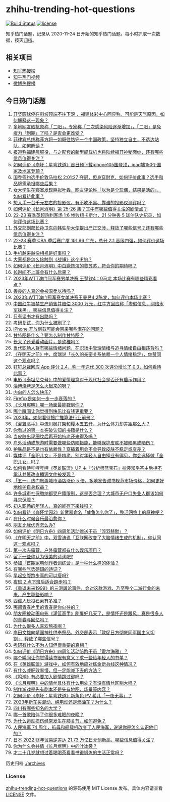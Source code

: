 # zhihu-trending-hot-questions

[![Build Status](https://github.com/justjavac/zhihu-trending-hot-questions/workflows/ci/badge.svg?branch=master)](https://github.com/justjavac/zhihu-trending-hot-questions/actions)
[![license](https://img.shields.io/github/license/justjavac/zhihu-trending-hot-questions)](https://github.com/justjavac/zhihu-trending-hot-questions/blob/master/LICENSE)

知乎热门话题，记录从 2020-11-24
日开始的知乎热门话题。每小时抓取一次数据，按天[归档](./archives)。

## 相关项目

- [知乎热搜榜](https://github.com/justjavac/zhihu-trending-top-search)
- [知乎热门视频](https://github.com/justjavac/zhihu-trending-hot-video)
- [微博热搜榜](https://github.com/justjavac/weibo-trending-hot-search)

## 今日热门话题

<!-- BEGIN -->
<!-- 最后更新时间 Mon Apr 24 2023 03:12:21 GMT+0800 (China Standard Time) -->

1. [开奖圆球停在斜坡顶端不往下滚 ，福建体彩中心回应称，可能是天气原因，如何解释这一现象？](https://www.zhihu.com/question/597262120)
1. [多地网友晒抗原称「二阳」，专家称「二次感染风险逐渐增加」，「二阳」是免疫力「到期」了吗？是否会更难受？](https://www.zhihu.com/question/597281294)
1. [菲律宾总统称菲方将一如既往恪守一个中国政策，坚持独立自主，不选边站队，如何解读？](https://www.zhihu.com/question/597284740)
1. [报道称福建舰服役，与之配套的新型舰载机也将陆续揭开神秘面纱，还有哪些信息值得关注？](https://www.zhihu.com/question/597277195)
1. [如何评价《崩坏：星穹铁道》首日预下载iphone105国登顶，ipad端150个国家及地区登顶？](https://www.zhihu.com/question/597337022)
1. [国乔签约选手伦敦马拉松 2:01:27 夺冠，但身穿耐克，如何评价此事？选手和品牌需承担哪些后果？](https://www.zhihu.com/question/597333403)
1. [女大学生在寝室发现巨拟叶螽，网友评论称「以为是个玩偶，结果是活的」，如何看待此事？](https://www.zhihu.com/question/597233878)
1. [想入手一台千元左右的投影仪，有不吹不黑、靠谱的投影仪测评吗？](https://www.zhihu.com/question/547505434)
1. [如何评价《长月烬明》第 25-26 集？其中有哪些值得关注的剧情点？](https://www.zhihu.com/question/597298585)
1. [22-23 赛季英超热刺客场 1:6 惨败纽卡斯尔，21 分钟丢 5 球创队史纪录，如何评价这场比赛？](https://www.zhihu.com/question/597346670)
1. [外交部副部长孙卫东向韩驻华大使提出严正交涉，释放了哪些信号？还有哪些信息值得关注？](https://www.zhihu.com/question/597269554)
1. [22-23 赛季 CBA 季后赛广厦 101:96 广东，总分 2:1 晋级四强，如何评价这场比赛？](https://www.zhihu.com/question/597329579)
1. [手机越来越像相机是好事吗？](https://www.zhihu.com/question/597091113)
1. [大家都是怎么接触到《战锤》这个IP的？](https://www.zhihu.com/question/596683269)
1. [如何评价《长月烬明》中白鹿饰演的黎苏苏，符合你的期待吗？](https://www.zhihu.com/question/594033209)
1. [长时间不上班会有什么后果？](https://www.zhihu.com/question/589838903)
1. [2023年WTT澳门冠军赛男单决赛 王楚钦4：0马龙 本场比赛有哪些精彩看点？](https://www.zhihu.com/question/597336562)
1. [善良的人真的会被温柔以待吗？](https://www.zhihu.com/question/596685357)
1. [2023年WTT澳门冠军赛女单决赛王曼昱4:2陈梦，如何评价本场比赛？](https://www.zhihu.com/question/597327714)
1. [中国红牛被禁生产销售并赔偿 3000 万元，红牛方回应称「虚假信息，网络水军抹黑」，哪些信息值得关注？](https://www.zhihu.com/question/597238029)
1. [只有读书才有出路吗？](https://www.zhihu.com/question/597043123)
1. [考研复试，你为什么被刷了？](https://www.zhihu.com/question/516780771)
1. [iPhone 开放侧载可能会带来哪些潜在的问题？](https://www.zhihu.com/question/596638412)
1. [甘特图是什么？要怎么制作甘特图？](https://www.zhihu.com/question/407225342)
1. [长大了还爱看动画片，是幼稚吗？](https://www.zhihu.com/question/596956726)
1. [当代职场人群有哪些情绪问题，在职场中管理情绪与追寻情绪自由相违背吗？](https://www.zhihu.com/question/596918878)
1. [《在明天之前》中，席瑞说「长久的亲密关系依赖一个人情绪稳定」，你赞同这个观点吗？](https://www.zhihu.com/question/597244375)
1. [钉钉总裁回应 App 评分 2.4，称一年迭代 300 次评分增长了 0.3，如何看待此事？](https://www.zhihu.com/question/596723219)
1. [电影《泰坦尼克号》中的爱情理念对于现代社会是否还有启示作用？](https://www.zhihu.com/question/593508481)
1. [淄博烧烤是怎么火起来的呀？](https://www.zhihu.com/question/594665084)
1. [内向的人怎么快乐?](https://www.zhihu.com/question/597039446)
1. [Firefox是如何一步一步衰落的？](https://www.zhihu.com/question/278125463)
1. [《长月烬明》哪一场面最能戳到你？](https://www.zhihu.com/question/596596734)
1. [哪个瞬间让你觉得到快乐比有钱更重要？](https://www.zhihu.com/question/596992641)
1. [2023年，如何看待搜广推算法行业前景？](https://www.zhihu.com/question/594276199)
1. [《灌篮高手》中流川枫打架和樱木五五开，为什么体力却差距那么大？](https://www.zhihu.com/question/551122791)
1. [你看过的第一本突破认知的书籍是什么？](https://www.zhihu.com/question/596282756)
1. [当皮肤出现细纹后再开始抗老还来得及吗？](https://www.zhihu.com/question/587449433)
1. [户外活动或旅游时需要做哪些防晒措施，能够保护皮肤不被晒黑或晒伤？](https://www.zhihu.com/question/590755121)
1. [护肤品是不是也有依赖性？穿插着用会不会导致皮肤不稳定或变差？](https://www.zhihu.com/question/594814196)
1. [媒体评「全职儿女」不是啃老，别对年轻人自由择业有偏见，你会选择做「全职儿女」吗？](https://www.zhihu.com/question/597272501)
1. [如何看待哔哩哔哩《英雄联盟》UP 主「分析师蓝宝石」抄袭知乎答主后拒不承认并篡改直播源文件被发现？](https://www.zhihu.com/question/597268038)
1. [「五一」热门旅游城市酒店涨价 5 倍，多地发告诫书规范市场价格，如何更好地维护自身权益？](https://www.zhihu.com/question/597228282)
1. [许多城市社保缴纳都受户籍限制，这是否合理？大城市无户口失业人群该如何寻求保障？](https://www.zhihu.com/question/597045032)
1. [初入职场的年轻人，真的能存下来钱吗？](https://www.zhihu.com/question/596975992)
1. [如何看待《崩坏学园2》新武器命名「咸鱼怎么你了」，整活网络上的原神梗？](https://www.zhihu.com/question/597011483)
1. [在什么时候音乐最治愈你？](https://www.zhihu.com/question/596349464)
1. [朋友比我优秀怎么办?](https://www.zhihu.com/question/595037256)
1. [如何评价《明日方舟》四周年活动赠送干员「淬羽赫默」？](https://www.zhihu.com/question/597146353)
1. [《在明天之前》中，双雪涛说「互联网改变了大脑情绪生成的机制」，你认同这一观点吗？](https://www.zhihu.com/question/597244177)
1. [第一次去露营，户外露营都有什么娱乐项目？](https://www.zhihu.com/question/593983844)
1. [留下一些你认为很美的诗词吧?](https://www.zhihu.com/question/597057569)
1. [参加「首期家电创作者训练营」是一种什么样的体验？](https://www.zhihu.com/question/597239501)
1. [有哪些气势磅礴的诗词？](https://www.zhihu.com/question/587542413)
1. [早起空腹跑步真的可以瘦吗?](https://www.zhihu.com/question/594980822)
1. [夜班 2 点下班后适合跑步吗？](https://www.zhihu.com/question/596426253)
1. [《重返未来1999》的三测舆论事件，会对这款游戏、乃至整个二游行业的未来，产生哪些影响？](https://www.zhihu.com/question/597110653)
1. [西藏人玩投石索有多准？](https://www.zhihu.com/question/31769324)
1. [哪部青春片里的青春是你向往的？](https://www.zhihu.com/question/596352489)
1. [朋友圈被动画电影《灌篮高手》刷屏好几天了，是情怀还是跟风，真是很多人的青春与回忆吗？](https://www.zhihu.com/question/596900645)
1. [为什么很多人喜欢熬夜呢？](https://www.zhihu.com/question/591126223)
1. [岸田文雄向靖国神社供奉祭品，外交部表示「敦促日方彻底同军国主义切割」，释放了哪些信号？](https://www.zhihu.com/question/596966647)
1. [考研有什么不为人知但很重要的真相？](https://www.zhihu.com/question/549671935)
1. [如何评价《明日方舟》四周年活动陪跑干员「霍尔海雅」？](https://www.zhihu.com/question/597146347)
1. [哪个瞬间让你觉得读书很有意义？求一些给年轻人的书单？](https://www.zhihu.com/question/597245966)
1. [在《英雄联盟》游戏中，如何有效地应对炼金断兵线这种情况？](https://www.zhihu.com/question/596937968)
1. [有什么减肥效率慢，但一定能减下去的方法？](https://www.zhihu.com/question/593316743)
1. [《鸣潮》有必要加入剧情跳过键吗？](https://www.zhihu.com/question/592322913)
1. [《长月烬明》中的情丝具体有什么用处？有没有情丝区别大吗？](https://www.zhihu.com/question/596688361)
1. [制作游戏是先有剧本还是先有地图、场景等内容？](https://www.zhihu.com/question/29246105)
1. [如何评价《崩坏：星穹铁道》新角色 PV 希儿「一夜无事」？](https://www.zhihu.com/question/597238965)
1. [2023年新车买混动、纯电动还是燃油车？为什么？](https://www.zhihu.com/question/596587461)
1. [四川有哪些知名的大学？](https://www.zhihu.com/question/575547406)
1. [哪一首歌陪伴了你很多难眠的夜晚？](https://www.zhihu.com/question/596480125)
1. [为什么运动损伤经常发生在膝关节，如何避免？](https://www.zhihu.com/question/582906586)
1. [人民海军 74 周年，航母和舰载机改变了人民海军，说说你是怎么认识他们的？](https://www.zhihu.com/question/596483162)
1. [日本 2022 财年贸易逆差达 21.73 万亿日元创新高，哪些信息值得关注？](https://www.zhihu.com/question/596718894)
1. [你为什么会共情《长月烬明》中的叶冰裳？](https://www.zhihu.com/question/597095488)
1. [才二十几岁就想过着喝喝茶看看书锻锻炼的生活正常吗？](https://www.zhihu.com/question/596676434)

<!-- END -->

历史归档 [./archives](./archives)

### License

[zhihu-trending-hot-questions](https://github.com/justjavac/zhihu-trending-hot-questions)
的源码使用 MIT License 发布。具体内容请查看 [LICENSE](./LICENSE) 文件。
